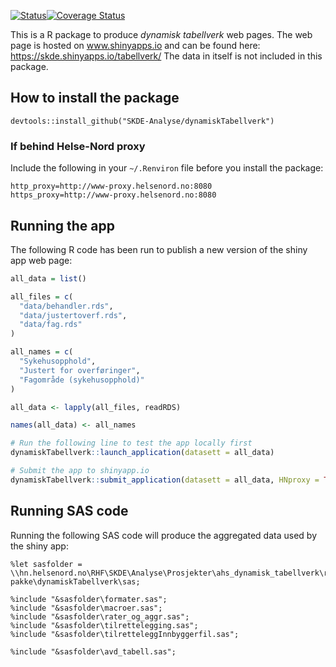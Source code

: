 [![Status](https://travis-ci.org/SKDE-Analyse/dynamiskTabellverk.svg?branch=master)](https://travis-ci.org/SKDE-Analyse/dynamiskTabellverk/builds)[![Coverage Status](https://img.shields.io/codecov/c/github/SKDE-Analyse/dynamiskTabellverk/master.svg)](https://codecov.io/github/SKDE-Analyse/dynamiskTabellverk?branch=master)

This is a R package to produce *dynamisk tabellverk* web pages. 
The web page is hosted on www.shinyapps.io and can be found here: https://skde.shinyapps.io/tabellverk/ 
The data in itself is not included in this package.


## How to install the package

```
devtools::install_github("SKDE-Analyse/dynamiskTabellverk")
```

### If behind Helse-Nord proxy

Include the following in your `~/.Renviron` file before you install the package:

```
http_proxy=http://www-proxy.helsenord.no:8080
https_proxy=http://www-proxy.helsenord.no:8080
```

## Running the app

The following R code has been run to publish a new version of the shiny app web page:
```r
all_data = list()

all_files = c(
  "data/behandler.rds", 
  "data/justertoverf.rds", 
  "data/fag.rds"
)

all_names = c(
  "Sykehusopphold",
  "Justert for overføringer",
  "Fagområde (sykehusopphold)"
)

all_data <- lapply(all_files, readRDS)

names(all_data) <- all_names

# Run the following line to test the app locally first
dynamiskTabellverk::launch_application(datasett = all_data)

# Submit the app to shinyapp.io
dynamiskTabellverk::submit_application(datasett = all_data, HNproxy = TRUE, name = "tabellverk")
```

## Running SAS code

Running the following SAS code will produce the aggregated data used by the shiny app:

```sas
%let sasfolder = \\hn.helsenord.no\RHF\SKDE\Analyse\Prosjekter\ahs_dynamisk_tabellverk\r-pakke\dynamiskTabellverk\sas;

%include "&sasfolder\formater.sas";
%include "&sasfolder\macroer.sas";
%include "&sasfolder\rater_og_aggr.sas";
%include "&sasfolder\tilrettelegging.sas";
%include "&sasfolder\tilretteleggInnbyggerfil.sas";

%include "&sasfolder\avd_tabell.sas";
```
